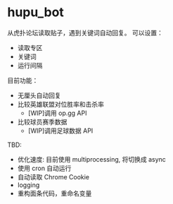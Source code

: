 # hupu_bot

从虎扑论坛读取贴子，遇到关键词自动回复。
可以设置：

- 读取专区
- 关键词
- 运行间隔

目前功能：

- 无厘头自动回复
- 比较英雄联盟对位胜率和击杀率
  - \[WIP\]调用 op.gg API
- 比较球员赛季数据
  - \[WIP\]调用足球数据 API

TBD:

- 优化速度: 目前使用 multiprocessing, 将切换成 async
- 使用 cron 自动运行
- 自动读取 Chrome Cookie
- logging
- 重构面条代码，重命名变量
